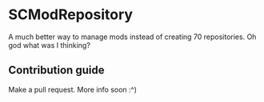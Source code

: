 # SCModRepository
A much better way to manage mods instead of creating 70 repositories. Oh god what was I thinking?



## Contribution guide
Make a pull request. More info soon :^)
